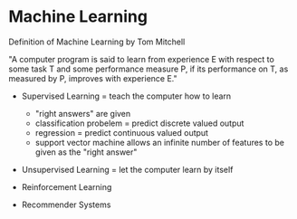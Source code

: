 Machine Learning
================

Definition of Machine Learning by Tom Mitchell

"A computer program is said to learn from experience E with respect to some task T and some performance measure P, if its performance on T, as measured by P, improves with experience E."

- Supervised Learning = teach the computer how to learn
    + "right answers" are given 
	+ classification probelem = predict discrete valued output
	+ regression = predict continuous valued output 
	+ support vector machine allows an infinite number of features to be given as the "right answer"

- Unsupervised Learning = let the computer learn by itself
- Reinforcement Learning
- Recommender Systems